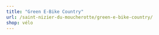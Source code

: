 ```yaml
---
title: "Green E-Bike Country"
url: /saint-nizier-du-moucherotte/green-e-bike-country/
shop: vélo
---
```

